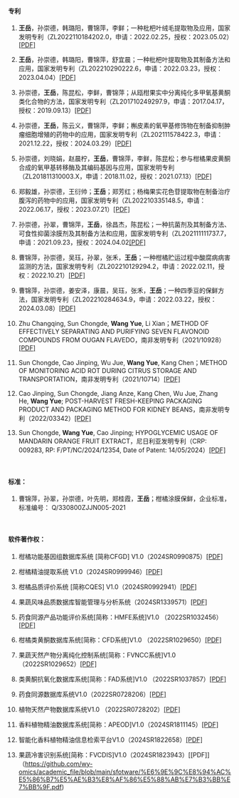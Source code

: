#### 专利

1. **王岳**，孙崇德，韩璐阳，曹锦萍，李鲜；一种枇杷叶绒毛提取物及应用，国家发明专利（ZL2022110184202.0，申请：2022.02.25，授权：2023.05.02）[[PDF]](https://github.com/wy-omics/academic_file/blob/main/patents/ZL202210184202.0_%E4%B8%93%E5%88%A9%E8%AF%81%E4%B9%A6_%E4%B8%80%E7%A7%8D%E6%9E%87%E6%9D%B7%E5%8F%B6%E7%BB%92%E6%AF%9B%E6%8F%90%E5%8F%96%E7%89%A9%E5%8F%8A%E5%BA%94%E7%94%A8.pdf)

2. **王岳**，孙崇德，韩璐阳，曹锦萍，舒宜晨；一种枇杷叶提取物及其制备方法和应用，国家发明专利（ZL202210290222.6，申请：2022.03.23，授权：2023.04.04）[[PDF]](https://github.com/wy-omics/academic_file/blob/main/patents/ZL202210290222.6_%E4%B8%93%E5%88%A9%E8%AF%81%E4%B9%A6_%E4%B8%80%E7%A7%8D%E6%9E%87%E6%9D%B7%E5%8F%B6%E6%8F%90%E5%8F%96%E7%89%A9%E5%8F%8A%E5%85%B6%E5%88%B6%E5%A4%87%E6%96%B9%E6%B3%95%E5%92%8C%E5%BA%94%E7%94%A8.pdf)

3. 孙崇德，**王岳**，陈昆松，李鲜，曹锦萍；从瓯柑果实中分离纯化多甲氧基黄酮类化合物的方法，国家发明专利（ZL201710249297.9，申请：2017.04.17，授权：2019.09.13）[[PDF]](https://github.com/wy-omics/academic_file/blob/main/patents/ZL201710249297.9_%E4%B8%93%E5%88%A9%E8%AF%81%E4%B9%A6_%E4%BB%8E%E7%93%AF%E6%9F%91%E6%9E%9C%E5%AE%9E%E4%B8%AD%E5%88%86%E7%A6%BB%E7%BA%AF%E5%8C%96%E5%A4%9A%E7%94%B2%E6%B0%A7%E5%9F%BA%E9%BB%84%E9%85%AE%E7%B1%BB%E5%8C%96%E5%90%88%E7%89%A9%E7%9A%84%E6%96%B9%E6%B3%95.pdf)

4. 孙崇德，**王岳**，陈云义，曹锦萍，李鲜；槲皮素的氧甲基修饰物在制备抑制肿瘤细胞增殖的药物中的应用，国家发明专利（ZL202111578422.3，申请：2021.12.22，授权：2024.03.29）[[PDF]](https://github.com/wy-omics/academic_file/blob/main/patents/ZL202111578422.3_%E4%B8%93%E5%88%A9%E8%AF%81%E4%B9%A6_%E6%A7%B2%E7%9A%AE%E7%B4%A0%E7%9A%84%E6%B0%A7%E7%94%B2%E5%9F%BA%E4%BF%AE%E9%A5%B0%E7%89%A9%E5%9C%A8%E5%88%B6%E5%A4%87%E6%8A%91%E5%88%B6%E8%82%BF%E7%98%A4%E7%BB%86%E8%83%9E%E5%A2%9E%E6%AE%96%E7%9A%84%E8%8D%AF%E7%89%A9%E4%B8%AD%E7%9A%84%E5%BA%94%E7%94%A8%20.pdf)

5. 孙崇德，刘晓娟，赵晨柠，**王岳**，曹锦萍，李鲜，陈昆松；参与柑橘果皮黄酮合成的氧甲基转移酶及其编码基因与应用，国家发明专利（ZL201811310003.X，申请：2018.11.02，授权：2021.07.13）[[PDF]](https://github.com/wy-omics/academic_file/blob/main/patents/ZL201811310003.X_%E4%B8%93%E5%88%A9%E8%AF%81%E4%B9%A6_%E5%8F%82%E4%B8%8E%E6%9F%91%E6%A9%98%E6%9E%9C%E7%9A%AE%E9%BB%84%E9%85%AE%E5%90%88%E6%88%90%E7%9A%84%E6%B0%A7%E7%94%B2%E5%9F%BA%E8%BD%AC%E7%A7%BB%E9%85%B6%E5%8F%8A%E5%85%B6%E7%BC%96%E7%A0%81%E5%9F%BA%E5%9B%A0%E4%B8%8E%E5%BA%94%E7%94%A8.pdf)

6. 郑毅雄，孙崇德，王衍帅；**王岳**；郑芳红；杨梅果实花色苷提取物在制备治疗腹泻的药物中的应用，国家发明专利（ZL202210335148.5，申请：2022.06.17，授权：2023.07.21）[[PDF]](https://github.com/wy-omics/academic_file/blob/main/patents/ZL202210335148.5_%E4%B8%93%E5%88%A9%E8%AF%81%E4%B9%A6_%E6%9D%A8%E6%A2%85%E6%9E%9C%E5%AE%9E%E8%8A%B1%E8%89%B2%E8%8B%B7%E6%8F%90%E5%8F%96%E7%89%A9%E5%9C%A8%E5%88%B6%E5%A4%87%E6%B2%BB%E7%96%97%E8%85%B9%E6%B3%BB%E7%9A%84%E8%8D%AF%E7%89%A9%E4%B8%AD%E7%9A%84%E5%BA%94%E7%94%A8.pdf)

7. 孙崇德，孙翠，曹锦萍，**王岳**，徐昌杰，陈昆松；一种抗菌剂及其制备方法、可食性抑菌涂膜剂及其制备方法和应用，国家发明专利（ZL202111111737.7，申请：2021.09.23，授权：2024.04.02[[PDF]](https://github.com/wy-omics/academic_file/blob/main/patents/ZL202111111737.7_%E4%B8%93%E5%88%A9%E8%AF%81%E4%B9%A6_%E4%B8%80%E7%A7%8D%E6%8A%97%E8%8F%8C%E5%89%82%E5%8F%8A%E5%85%B6%E5%88%B6%E5%A4%87%E6%96%B9%E6%B3%95%E3%80%81%E5%8F%AF%E9%A3%9F%E6%80%A7%E6%8A%91%E8%8F%8C%E6%B6%82%E8%86%9C%E5%89%82%E5%8F%8A%E5%85%B6%E5%88%B6%E5%A4%87%E6%96%B9%E6%B3%95%E5%92%8C%E5%BA%94%E7%94%A8.pdf)

8. 曹锦萍，孙崇德，吴珏，孙翠，张禾，**王岳**；一种柑橘贮运过程中酸腐病病害监测的方法，国家发明专利（ZL202210129294.2，申请：2022.02.11，授权：2022.10.21）[[PDF]](https://github.com/wy-omics/academic_file/blob/main/patents/%E5%8D%97%E9%9D%9E%E5%8F%91%E6%98%8E%E4%B8%93%E5%88%A9%E8%AF%81%E4%B9%A6HKJP202111605-%E4%B8%80%E7%A7%8D%E6%9F%91%E6%A9%98%E8%B4%AE%E8%BF%90%E8%BF%87%E7%A8%8B%E4%B8%AD%E9%85%B8%E8%85%90%E7%97%85%E7%9B%91%E6%B5%8B%E6%96%B9%E6%B3%95.pdf)

9. 曹锦萍，孙崇德，姜安泽，康晨，吴珏，张禾，**王岳**；一种四季豆的保鲜方法，国家发明专利（ZL202210284634.9，申请：2022.03.22，授权：2024.03.08）[[PDF]](https://github.com/wy-omics/academic_file/blob/main/patents/ZL202210284634.9_%E4%B8%93%E5%88%A9%E8%AF%81%E4%B9%A6_%E4%B8%80%E7%A7%8D%E5%9B%9B%E5%AD%A3%E8%B1%86%E7%9A%84%E4%BF%9D%E9%B2%9C%E6%96%B9%E6%B3%95.PDF)

10. Zhu Changqing, Sun Chongde, **Wang Yue**, Li Xian；METHOD OF EFFECTIVELY SEPARATING AND PURIFYING SEVEN FLAVONOID COMPOUNDS FROM OUGAN FLAVEDO，南非发明专利（2021/10928）[[PDF]](https://github.com/wy-omics/academic_file/blob/main/patents/%E5%8D%97%E9%9D%9E%E5%8F%91%E6%98%8E%E4%B8%93%E5%88%A9%E8%AF%81%E4%B9%A6HKJP202111980%20-%E4%B8%80%E7%A7%8D%E6%9C%89%E6%95%88%E7%9A%84%E4%BB%8E%E7%93%AF%E6%9F%91%E6%B2%B9%E8%83%9E%E5%B1%82%E4%B8%AD%E5%88%86%E7%A6%BB%E7%BA%AF%E5%8C%96%E4%B8%83%E7%A7%8D%E9%BB%84%E9%85%AE%E7%B1%BB%E5%8C%96%E5%90%88%E7%89%A9%E7%9A%84%E6%96%B9%E6%B3%95.pdf)

11. Sun Chongde, Cao Jinping, Wu Jue, **Wang Yue**, Kang Chen；METHOD OF MONITORING ACID ROT DURING CITRUS STORAGE AND TRANSPORTATION，南非发明专利（2021/10714）[[PDF]](https://github.com/wy-omics/academic_file/blob/main/patents/%E5%8D%97%E9%9D%9E%E5%8F%91%E6%98%8E%E4%B8%93%E5%88%A9%E8%AF%81%E4%B9%A6HKJP202111605-%E4%B8%80%E7%A7%8D%E6%9F%91%E6%A9%98%E8%B4%AE%E8%BF%90%E8%BF%87%E7%A8%8B%E4%B8%AD%E9%85%B8%E8%85%90%E7%97%85%E7%9B%91%E6%B5%8B%E6%96%B9%E6%B3%95.pdf)

12. Cao Jinping, Sun Chongde, Jiang Anze, Kang Chen, Wu Jue, Zhang He, **Wang Yue**; POST-HARVEST FRESH-KEEPING PACKAGING PRODUCT AND PACKAGING METHOD FOR KIDNEY BEANS，南非发明专利（2022/03342）[[PDF]](https://github.com/wy-omics/academic_file/blob/main/patents/%E5%8D%97%E9%9D%9E%E5%8F%91%E6%98%8E%E4%B8%93%E5%88%A9%20%E8%AF%81%E4%B9%A6%20%E6%9B%B9%E9%94%A6%E8%90%8D%20POST-HARVEST%20FRESH-KEEPING%20PACKAGING%20PRODUCT%20AND%20PACKAGING%20METHOD%20FOR%20KIDNEY%20BEANS.pdf)

13. Sun Chongde, **Wang Yue**, Cao Jinping; HYPOGLYCEMIC USAGE OF MANDARIN ORANGE FRUIT EXTRACT，尼日利亚发明专利（CRP: 009283, RP: F/PT/NC/2024/12354, Date of Patent: 14/05/2024）[[PDF]](https://github.com/wy-omics/academic_file/blob/main/patents/%E5%B0%BC%E6%97%A5%E5%88%A9%E4%BA%9A%E5%8F%91%E6%98%8E%E4%B8%93%E5%88%A9%E8%AF%81%E4%B9%A6_HYPOGLYCEMIC%20USAGE%20OF%20MANDARIN%20ORANGE%20FRUIT%20EXTRACT.pdf)

 

#### 标准：

1. 曹锦萍，孙翠，孙崇德，叶先明，郑桂霞，**王岳**；柑橘涂膜保鲜，企业标准，标准编号： Q/330800ZJJN005-2021

 

#### 软件著作权：

1. 柑橘功能基因组数据库系统 [简称CFGD] V1.0（2024SR0990875）[[PDF]](https://github.com/wy-omics/academic_file/blob/main/sfotware/%E6%9F%91%E6%A9%98%E5%8A%9F%E8%83%BD%E5%9F%BA%E5%9B%A0%E7%BB%84%E6%95%B0%E6%8D%AE%E5%BA%93%E7%B3%BB%E7%BB%9F%20%5B%E7%AE%80%E7%A7%B0CFGD%5D%20V1.0.pdf)

2. 柑橘精油提取系统 V1.0（2024SR0999946）[[PDF]](https://github.com/wy-omics/academic_file/blob/main/sfotware/%E6%9F%91%E6%A9%98%E7%B2%BE%E6%B2%B9%E6%8F%90%E5%8F%96%E7%B3%BB%E7%BB%9F%20V1.0.pdf)

3. 柑橘品质评价系统 [简称CQES] V1.0（2024SR0992941）[[PDF]](https://github.com/wy-omics/academic_file/blob/main/sfotware/%E6%9F%91%E6%A9%98%E5%93%81%E8%B4%A8%E8%AF%84%E4%BB%B7%E7%B3%BB%E7%BB%9F%20%5B%E7%AE%80%E7%A7%B0CQES%5D%20V1.0.pdf)

4. 果蔬风味品质数据库智能管理与分析系统（2024SR1339571）[[PDF]](https://github.com/wy-omics/academic_file/blob/main/sfotware/%E6%9E%9C%E8%94%AC%E9%A3%8E%E5%91%B3%E5%93%81%E8%B4%A8%E6%95%B0%E6%8D%AE%E5%BA%93%E6%99%BA%E8%83%BD%E7%AE%A1%E7%90%86%E4%B8%8E%E5%88%86%E6%9E%90%E7%B3%BB%E7%BB%9FV1.0.pdf)

5. 药食同源产品功能评价系统[简称：HMFE系统]V1.0 （2022SR1032456）[[PDF]](https://github.com/wy-omics/academic_file/blob/main/sfotware/%E8%8D%AF%E9%A3%9F%E5%90%8C%E6%BA%90%E4%BA%A7%E5%93%81%E5%8A%9F%E8%83%BD%E8%AF%84%E4%BB%B7%E7%B3%BB%E7%BB%9F%5B%E7%AE%80%E7%A7%B0%EF%BC%9AHMFE%E7%B3%BB%E7%BB%9F%5DV1.0%202022SR1032456.pdf)

6. 柑橘类黄酮数据库系统[简称：CFD系统]V1.0 （2022SR1029650）[[PDF]](https://github.com/wy-omics/academic_file/blob/main/sfotware/%E6%9F%91%E6%A9%98%E7%B1%BB%E9%BB%84%E9%85%AE%E6%95%B0%E6%8D%AE%E5%BA%93%E7%B3%BB%E7%BB%9F%5B%E7%AE%80%E7%A7%B0%EF%BC%9ACFD%E7%B3%BB%E7%BB%9F%5DV1.0%202022SR1029650.pdf)

7. 果蔬天然产物分离纯化控制系统[简称：FVNCC系统]V1.0 （2022SR1029652）[[PDF]](https://github.com/wy-omics/academic_file/blob/main/sfotware/%E6%9E%9C%E8%94%AC%E5%A4%A9%E7%84%B6%E4%BA%A7%E7%89%A9%E5%88%86%E7%A6%BB%E7%BA%AF%E5%8C%96%E6%8E%A7%E5%88%B6%E7%B3%BB%E7%BB%9F%5B%E7%AE%80%E7%A7%B0%EF%BC%9AFVNCC%E7%B3%BB%E7%BB%9F%5DV1.0%202022SR1029652.pdf)

8. 类黄酮抗氧化数据库系统[简称：FAD系统]V1.0 （2022SR1037857）[[PDF]](https://github.com/wy-omics/academic_file/blob/main/sfotware/%E7%B1%BB%E9%BB%84%E9%85%AE%E6%8A%97%E6%B0%A7%E5%8C%96%E6%95%B0%E6%8D%AE%E5%BA%93%E7%B3%BB%E7%BB%9F%5B%E7%AE%80%E7%A7%B0%EF%BC%9AFAD%E7%B3%BB%E7%BB%9F%5DV1.0%202022SR1037857.pdf)

9. 药食同源数据库系统V1.0（2022SR0728206）[[PDF]](https://github.com/wy-omics/academic_file/blob/main/sfotware/%E8%8D%AF%E9%A3%9F%E5%90%8C%E6%BA%90%E6%95%B0%E6%8D%AE%E5%BA%93%E7%B3%BB%E7%BB%9FV1.0%202022SR0728206.pdf)

10. 植物天然产物数据库系统V1.0 （2022SR0728202）[[PDF]](https://github.com/wy-omics/academic_file/blob/main/sfotware/%E6%A4%8D%E7%89%A9%E5%A4%A9%E7%84%B6%E4%BA%A7%E7%89%A9%E6%95%B0%E6%8D%AE%E5%BA%93%E7%B3%BB%E7%BB%9FV1.0%202022SR0728202.pdf)

11. 香料植物精油数据库系统[简称：APEOD]V1.0（2024SR1811145）[[PDF]](https://github.com/wy-omics/academic_file/blob/main/sfotware/%E9%A6%99%E6%96%99%E6%A4%8D%E7%89%A9%E7%B2%BE%E6%B2%B9%E6%95%B0%E6%8D%AE%E5%BA%93%E7%B3%BB%E7%BB%9F.pdf)

12. 智能化香料植物精油信息检索平台V1.0（2024SR1822658）[[PDF]](https://github.com/wy-omics/academic_file/blob/main/sfotware/%E6%99%BA%E8%83%BD%E5%8C%96%E9%A6%99%E6%96%99%E6%A4%8D%E7%89%A9%E7%B2%BE%E6%B2%B9%E4%BF%A1%E6%81%AF%E6%A3%80%E7%B4%A2%E5%B9%B3%E5%8F%B0.pdf)

13. 果蔬冷害识别系统[简称：FVCDIS]V1.0（2024SR1823943）[[PDF]]（https://github.com/wy-omics/academic_file/blob/main/sfotware/%E6%9E%9C%E8%94%AC%E5%86%B7%E5%AE%B3%E8%AF%86%E5%88%AB%E7%B3%BB%E7%BB%9F.pdf)
